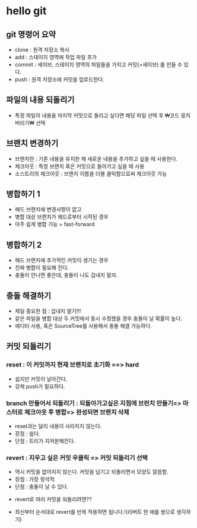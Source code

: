 # hello git

## git 명령어 요약

- clone : 원격 저장소 복사
- add : 스테이지 영역에 작업 파일 추가
- commit : 세이브, 스테이지 영역의 파일들을 가지고 커밋(=세이브) 를 만들 수 있다. 
- push : 원격 저장소에 커밋을 업로드한다.

## 파일의 내용 되돌리기 

- 특정 파일의 내용을 마지막 커밋으로 돌리고 싶다면 해당 파일 선택 후 ₩코드 뭉치 버리기₩ 선택

## 브랜치 변경하기

- 브랜치란 : 기존 내용을 유지한 채 새로운 내용을 추가하고 싶을 때 사용한다. 
- 체크아웃 : 특정 브랜치 혹은 커밋으로 돌아가고 싶을 때 사용
- 소스트리의 체크아웃 : 브랜치 이름을 더블 클릭함으로써 체크아웃 가능 

## 병합하기 1

- 헤드 브랜치에 변경사항이 없고
- 병합 대상 브랜치가 헤드로부터 시작된 경우
- 아주 쉽게 병합 가능 = fast-forward

## 병합하기 2

- 헤드 브랜치에 추가적인 커밋이 생기는 경우
- 진짜 병합이 필요해 진다. 
- 충돌이 안나면 좋은데, 충돌이 나도 겁내지 말자. 

## 충돌 해결하기

- 제일 중요한 점 : 겁내지 말기!!!
- 같은 파일을 병합 대상 두 커밋에서 동시 수정했을 경우 충돌이 날 확률이 높다. 
- 에디터 사용, 혹은 SourceTree를 사용해서 충돌 해결 가능하다.

## 커밋 되돌리기

### reset : 이 커밋까지 현재 브랜치로 초기화 ==> hard

- 쉽지만 커밋이 날아간다. 
- 강제 push가 필요하다. 

### branch 만들어서 되돌리기 : 되돌아가고싶은 지점에 브런치 만들기=> 마스터로 체크아웃 후 병합=> 완성되면 브랜치 삭제

- reset과는 달리 내용이 사라지지 않는다.
- 장점 : 쉽다.
- 단점 : 트리가 지저분해진다.

### revert : 지우고 싶은 커밋 우클릭 => 커밋 되돌리기 선택

- 역시 커밋을 없어지지 않는다. 커밋을 남기고 되돌리면서 모양도 깔끔함.
- 장점 : 가장 정석적
- 단점 : 충돌이 날 수 있다.
 * revert로 여러 커밋을 되돌리려면??
 - 최신부터 순서대로 revert를 반복 적용하면 됩니다.!(리버트 한 애를 쌍으로 생각하기)
 